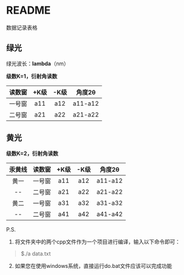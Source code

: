 # README

数据记录表格

## 绿光

绿光波长：**lambda**（nm）

**级数K=1，衍射角读数**

|读数窗|+K级|-K级|角度2θ|
|:-:|:-:|:-:|:-:|
|一号窗|a11|a12|a11-a12|
|二号窗|a21|a22|a21-a22|

## 黄光

**级数K=2，衍射角读数**

|汞黄线|读数窗|+K级|-K级|角度2θ|
|:-:|:-:|:-:|:-:|:-:|
|黄一|一号窗|a11|a12|a11-a12|
|--|二号窗|a21|a22|a21-a22|
|黄二|一号窗|a31|a32|a31-a32|
|--|二号窗|a41|a42|a41-a42|


P.S.
1. 将文件夹中的两个cpp文件作为一个项目进行编译，输入以下命令即可：
> $./a data.txt

2. 如果您在使用windows系统，直接运行do.bat文件应该可以完成功能
